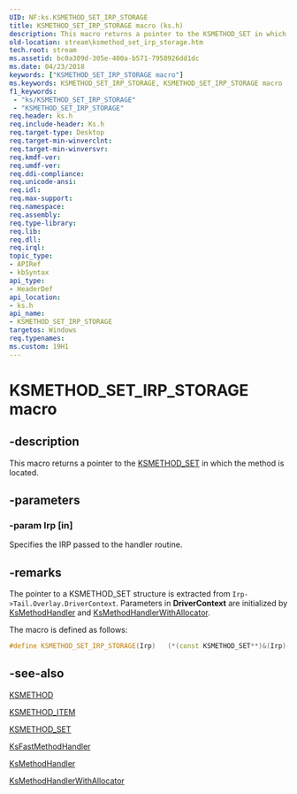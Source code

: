 ```yaml
---
UID: NF:ks.KSMETHOD_SET_IRP_STORAGE
title: KSMETHOD_SET_IRP_STORAGE macro (ks.h)
description: This macro returns a pointer to the KSMETHOD_SET in which the method is located.
old-location: stream\ksmethod_set_irp_storage.htm
tech.root: stream
ms.assetid: bc0a309d-305e-400a-b571-7958926dd1dc
ms.date: 04/23/2018
keywords: ["KSMETHOD_SET_IRP_STORAGE macro"]
ms.keywords: KSMETHOD_SET_IRP_STORAGE, KSMETHOD_SET_IRP_STORAGE macro [Streaming Media Devices], ks/KSMETHOD_SET_IRP_STORAGE, ksfunc_d413bf2a-7d63-48c2-9e75-d84cf1344f5c.xml, stream.ksmethod_set_irp_storage
f1_keywords:
 - "ks/KSMETHOD_SET_IRP_STORAGE"
 - "KSMETHOD_SET_IRP_STORAGE"
req.header: ks.h
req.include-header: Ks.h
req.target-type: Desktop
req.target-min-winverclnt: 
req.target-min-winversvr: 
req.kmdf-ver: 
req.umdf-ver: 
req.ddi-compliance: 
req.unicode-ansi: 
req.idl: 
req.max-support: 
req.namespace: 
req.assembly: 
req.type-library: 
req.lib: 
req.dll: 
req.irql: 
topic_type:
- APIRef
- kbSyntax
api_type:
- HeaderDef
api_location:
- ks.h
api_name:
- KSMETHOD_SET_IRP_STORAGE
targetos: Windows
req.typenames: 
ms.custom: 19H1
---
```


# KSMETHOD_SET_IRP_STORAGE macro

## -description

This macro returns a pointer to the [KSMETHOD_SET](https://docs.microsoft.com/windows-hardware/drivers/ddi/ks/ns-ks-ksmethod_set) in which the method is located.

## -parameters

### -param Irp [in]

Specifies the IRP passed to the handler routine.

## -remarks

The pointer to a KSMETHOD_SET structure is extracted from `Irp->Tail.Overlay.DriverContext`. Parameters in **DriverContext** are initialized by [KsMethodHandler](https://docs.microsoft.com/windows-hardware/drivers/ddi/ks/nf-ks-ksmethodhandler) and [KsMethodHandlerWithAllocator](https://docs.microsoft.com/windows-hardware/drivers/ddi/ks/nf-ks-ksmethodhandlerwithallocator).

The macro is defined as follows:

```cpp
#define KSMETHOD_SET_IRP_STORAGE(Irp)   (*(const KSMETHOD_SET**)&(Irp)->Tail.Overlay.DriverContext[0])
```

## -see-also

[KSMETHOD](https://docs.microsoft.com/previous-versions/ff563398(v=vs.85))

[KSMETHOD_ITEM](https://docs.microsoft.com/windows-hardware/drivers/ddi/ks/ns-ks-ksmethod_item)

[KSMETHOD_SET](https://docs.microsoft.com/windows-hardware/drivers/ddi/ks/ns-ks-ksmethod_set)

[KsFastMethodHandler](https://docs.microsoft.com/windows-hardware/drivers/ddi/ks/nf-ks-ksfastmethodhandler)

[KsMethodHandler](https://docs.microsoft.com/windows-hardware/drivers/ddi/ks/nf-ks-ksmethodhandler)

[KsMethodHandlerWithAllocator](https://docs.microsoft.com/windows-hardware/drivers/ddi/ks/nf-ks-ksmethodhandlerwithallocator)
